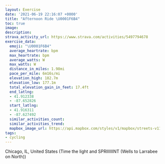 ```yaml
---
layout: Exercise
date: '2021-06-19 22:16:07 +0000'
title: "Afternoon Ride \U0001F6B4"
toc: true
image:
description:
strava_activity_url: https://www.strava.com/activities/5497794678
exercise_data:
  emoji: "\U0001F6B4"
  average_heartrate: bpm
  max_heartrate: bpm
  average_watts: W
  max_watts: W
  distance_in_miles: 1.98mi
  pace_per_mile: 6m16s/mi
  elevation_high: 182.7m
  elevation_low: 177.1m
  total_elevation_gain_in_feet: 17.4ft
  end_latlng:
  - 41.912338
  - -87.652826
  start_latlng:
  - 41.916311
  - -87.627492
  similar_activities_count:
  similar_activities_trend:
  mapbox_image_url: https://api.mapbox.com/styles/v1/mapbox/streets-v11/static/path-5+787af2-1.0(%7Dwy~FzvyuO%3FGE%3F%3FBVNA%3FTHb%40Yv%40_%40PCZBHAp%40g%40LO%40EAISQMAPFJRLFpBeBRWVg%40X%5Bh%40OV%3FXEVId%40%5Bf%40q%40l%40Yp%40IfBIp%40MJ%3FTFd%40%3FHDLTb%40j%40Df%40FbCOAD%40QKFNADO%3FIFUVERBp%40Rh%40HLJh%40%3FFHJ%3FJDfDETDp%40CVA%7C%40BLBf%40%3Fr%40Bb%40CP%3FpBBlACr%40%3FxAFnCElAAtADhE%3FnEInAAfFFvDC%60ADdD%3FvEF~BC~A%3FjAB%60DHnC%3FlADn%40DbCHhCFLEj%40DR%3FZIb%40AhAB~FB%5CAv%40%40d%40TTAzAI%60AA%7CACPGRc%40f%40uBbDMTCJ%3FNH%5C%40N%40%7CBA~%40%40LAfAB%7C%40Cj%40EBEAE%40YG%5DFK%3FMEADCGCc%40CBBG),pin-s-s+e5b22e(-87.6275,41.91631),pin-s-f+89ae00(-87.65283000000002,41.91233)/auto/800x800?access_token=pk.eyJ1Ijoiam9zaGJlY2ttYW4iLCJhIjoiY205eWR2aDd1MWZ6djJrbXc4a3M0bWZleiJ9.XiG9OWkNcZk2QzjJbxLB4A
tags:
- cycling
---
```




Chicago, IL, United States (Time the light and SPRIIIIIINT (Wells to Larrabee on North))
